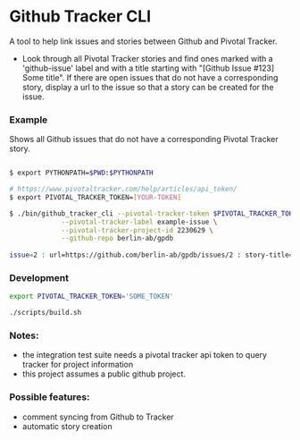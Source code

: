 # Github Tracker CLI

A tool to help link issues and stories between Github and Pivotal Tracker.

* Look through all Pivotal Tracker stories and find ones marked with a 'github-issue' label and with a title starting with "[Github Issue #123] Some title".  If there are open issues that do not have a corresponding story, display a url to the issue so that a story can be created for the issue.

### Example

Shows all Github issues that do not have a corresponding Pivotal Tracker story.

```bash

$ export PYTHONPATH=$PWD:$PYTHONPATH

# https://www.pivotaltracker.com/help/articles/api_token/
$ export PIVOTAL_TRACKER_TOKEN=[YOUR-TOKEN]

$ ./bin/github_tracker_cli --pivotal-tracker-token $PIVOTAL_TRACKER_TOKEN \
			 --pivotal-tracker-label example-issue \
			 --pivotal-tracker-project-id 2230629 \
			 --github-repo berlin-ab/gpdb
			 
issue=2 : url=https://github.com/berlin-ab/gpdb/issues/2 : story-title=[Github Issue #2]

```

### Development

```bash
export PIVOTAL_TRACKER_TOKEN='SOME_TOKEN'

./scripts/build.sh
```


### Notes: 

* the integration test suite needs a pivotal tracker api token to query tracker for project information
* this project assumes a public github project.


### Possible features:

* comment syncing from Github to Tracker
* automatic story creation

